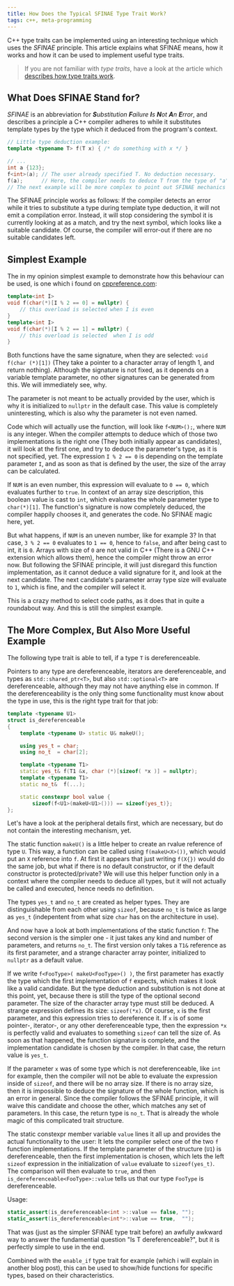 ```yaml
---
title: How Does the Typical SFINAE Type Trait Work?
tags: c++, meta-programming
---
```


C++ type traits can be implemented using an interesting technique which uses the *SFINAE* principle.
This article explains what SFINAE means, how it works and how it can be used to implement useful type traits.

<!--more-->

> If you are not familiar with *type traits*, have a look at the article which [describes how type traits work](/2016/02/18/what_is_a_type_trait).

## What Does SFINAE Stand for?

*SFINAE* is an abbreviation for ***S**ubstitution **F**ailure **I**s **N**ot **A**n **E**rror*, and describes a principle a C++ compiler adheres to while it substitutes template types by the type which it deduced from the program's context.

``` cpp
// Little type deduction example:
template <typename T> f(T x) { /* do something with x */ }

// ...
int a {123};
f<int>(a); // The user already specified T. No deduction necessary.
f(a);      // Here, the compiler needs to deduce T from the type of "a"
// The next example will be more complex to point out SFINAE mechanics
```

The SFINAE principle works as follows:
If the compiler detects an error while it tries to substitute a type during template type deduction, it will not emit a compilation error.
Instead, it will stop considering the symbol it is currently looking at as a match, and try the next symbol, which looks like a suitable candidate.
Of course, the compiler will error-out if there are no suitable candidates left.

## Simplest Example

The in my opinion simplest example to demonstrate how this behaviour can be used, is one which i found on [cppreference.com](http://en.cppreference.com/w/cpp/language/sfinae):

``` cpp
template<int I>
void f(char(*)[I % 2 == 0] = nullptr) {
    // this overload is selected when I is even
}
template<int I>
void f(char(*)[I % 2 == 1] = nullptr) {
    // this overload is selected  when I is odd
}
```

Both functions have the same signature, when they are selected: `void f(char (*)[1])` (They take a pointer to a character array of length 1, and return nothing).
Although the signature is not fixed, as it depends on a variable template parameter, no other signatures can be generated from this.
We will immediately see, why.

The parameter is not meant to be actually provided by the user, which is why it is initialized to `nullptr` in the default case.
This value is completely uninteresting, which is also why the parameter is not even named.

Code which will actually use the function, will look like `f<NUM>();`, where `NUM` is any integer.
When the compiler attempts to deduce which of those two implementations is the right one (They both initially appear as candidates), it will look at the first one, and try to deduce the parameter's type, as it is not specified, yet.
The expression `I % 2 == 0` is depending on the template parameter `I`, and as soon as that is defined by the user, the size of the array can be calculated.

If `NUM` is an even number, this expression will evaluate to `0 == 0`, which evaluates further to `true`.
In context of an array size description, this boolean value is cast to `int`, which evaluates the whole parameter type to `char(*)[1]`.
The function's signature is now completely deduced, the compiler happily chooses it, and generates the code.
No SFINAE magic here, yet.

But what happens, if `NUM` is an uneven number, like for example 3?
In that case, `3 % 2 == 0` evaluates to `1 == 0`, hence to `false`, and after being cast to int, it is `0`.
Arrays with size of `0` are not valid in C++ (There is a GNU C++ extension which allows them), hence the compiler might throw an error now.
But following the SFINAE principle, it will just disregard this function implementation, as it cannot deduce a valid signature for it, and look at the next candidate.
The next candidate's parameter array type size will evaluate to `1`, which is fine, and the compiler will select it.

This is a crazy method to select code paths, as it does that in quite a roundabout way.
And this is still the simplest example.

## The More Complex, But Also More Useful Example

The following type trait is able to tell, if a type `T` is dereferenceable.

Pointers to any type are dereferenceable, iterators are dereferenceable, and types as `std::shared_ptr<T>`, but also `std::optional<T>` are dereferenceable, although they may not have anything else in common.
If the dereferenceability is the only thing some functionality must know about the type in use, this is the right type trait for that job:

``` cpp
template <typename U1>
struct is_dereferenceable
{
    template <typename U> static U& makeU();

    using yes_t = char;
    using no_t  = char[2];

    template <typename T1>
    static yes_t& f(T1 &x, char (*)[sizeof( *x )] = nullptr);
    template <typename T1>
    static no_t&  f(...);

    static constexpr bool value {
        sizeof(f<U1>(makeU<U1>())) == sizeof(yes_t)};
};
```

Let's have a look at the peripheral details first, which are necessary, but do not contain the interesting mechanism, yet.

The static function `makeU()` is a little helper to create an rvalue reference of type `U`.
This way, a function can be called using `f(makeU<X>())`, which would put an `X` reference into `f`.
At first it appears that just writing `f(X{})` would do the same job, but what if there is no default constructor, or if the default constructor is protected/private?
We will use this helper function only in a context where the compiler needs to deduce all types, but it will not actually be called and executed, hence needs no definition.

The types `yes_t` and `no_t` are created as helper types.
They are distinguishable from each other using `sizeof`, because `no_t` is twice as large as `yes_t` (indepentent from what size `char` has on the architecture in use).

And now have a look at both implementations of the static function `f`:
The second version is the simpler one - it just takes any kind and number of parameters, and returns `no_t`.
The first version only takes a `T1&` reference as its first parameter, and a strange character array pointer, initialized to `nullptr` as a default value.

If we write `f<FooType>( makeU<FooType>() )`, the first parameter has exactly the type which the first implementation of `f` expects, which makes it look like a valid candidate.
But the type deduction and substitution is not done at this point, yet, because there is still the type of the optional second parameter.
The size of the character array type must still be deduced.
A strange expression defines its size: `sizeof(*x)`. Of course, `x` is the first parameter, and this expression tries to dereference it.
If `x` is of some pointer-, iterator-, or any other dereferenceable type, then the expression `*x` is perfectly valid and evaluates to something `sizeof` can tell the size of.
As soon as that happened, the function signature is complete, and the implementation candidate is chosen by the compiler.
In that case, the return value is `yes_t`.

If the parameter `x` was of some type which is not dereferenceable, like `int` for example, then the compiler will not be able to evaluate the expression inside of `sizeof`, and there will be no array size.
If there is no array size, then it is impossible to deduce the signature of the whole function, which is an error in general.
Since the compiler follows the SFINAE principle, it will waive this candidate and choose the other, which matches any set of parameters.
In this case, the return type is `no_t`.
That is already the whole magic of this complicated trait structure.

The static constexpr member variable `value` lines it all up and provides the actual functionality to the user:
It lets the compiler select one of the two `f` function implementations.
If the template parameter of the structure (`U1`) is dereferenceable, then the first implementation is chosen, which lets the left `sizeof` expression in the initialization of `value` evaluate to `sizeof(yes_t)`.
The comparison will then evaluate to `true`, and then `is_dereferenceable<FooType>::value` tells us that our type `FooType` is dereferenceable.

Usage:

``` cpp
static_assert(is_dereferenceable<int >::value == false, "");
static_assert(is_dereferenceable<int*>::value == true,  "");
```

That was (just as the simpler SFINAE type trait before) an awfully awkward way to answer the fundamential question "Is T dereferenceable?", but it is perfectly simple to use in the end.

Combined with the `enable_if` type trait for example (which i will explain in another blog post), this can be used to show/hide functions for specific types, based on their characteristics.
